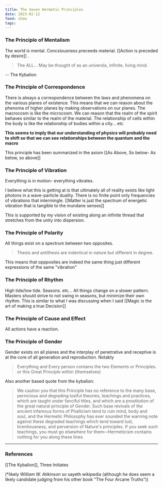 ```yaml
---
title: The Seven Hermetic Principles
date: 2023-02-12
feed: show
tags:
---
```


### The Principle of Mentalism
The world is mental. Concsiousness preceeds material. [[Action is preceded by desire]] . 
>The ALL... May be thought of as an universla, infinite, living mind.

-- The Kybalion

### The Principle of Correspondence 
There is always a correspondence between the laws and phenomena on the various planes of existence. This means that we can reason about the phenoma of higher planes by making observations on our planes. The macrocosm is like the microcosm. We can reason that the realm of the spirit behaves similar to the realm of the material. The relationship of cells within the body is like the relationship of bodies within a city... etc

**This seems to imply that our understanding of physics will probably need to shift so that we can see relationships between the quantum and the macro** 

This principle has been summarized in the axiom [[As Above, So below- As below, so above]]

### The Principle of Vibration
Everything is in motion- everything vibrates.

I believe what this is getting at is that ultimately all of reality exists like light photons in a wave-particle duality. There is no finite point only frequencies of vibrations that intermingle. 
[[Matter is just the spectrum of energetic vibration that is tangible to the mundane senses]] 

This is supported by my vision of existing along an infinite thread that stretches from the unity into dispersion.


### The Principle of Polarity

All things exist on a spectrum between two opposites. 
>Thesis and antithesis are indentical in nature but different in degree.

This means that oppposites are indeed the same thing just different expressions of the same "vibration"

### The Principle of Rhythm

High tide/low tide. Seasons. etc... All things change on a slower pattern. Masters should strive to not swing in seasons, but minimize their own rhythm. This is similar to what I was discussing when I said [[Magic is the art of making a true Decision]]

### The Principle of Cause and Effect

All actions have a reaction.

### The Principle of Gender
Gender exists on all planes and the interplay of penetrative and receptive is at the core of all generation and reproduction. Notably

>Everything and Every person contains the two Elements or Principles. or this Great Principle within (themselves)

Also another based quote from the kybalion:

>We caution you that this Principle has no reference to the many base, pernicious and degrading lustful theories, teachings and practices, which are taught under fanciful titles, and which are a prostitution of the great natural principle of Gender. Such base revivals of the ancient infamous forms of Phallicism tend to ruin mind, body and soul, and the Hermetic Philosophy has ever sounded the warning note against these degraded teachings which tend toward lust, licentiousness, and perversion of Nature's principles. If you seek such teachings, you must go elsewhere for them—Hermeticism contains nothing for you along these lines. 

___
### References
[[The Kybalion]], Three Initiates 

(*likely *William W. Atikinson* so sayeth wikipedia (although he does seem a likely candidate judging from his other book "The Four Arcane Truths"))
